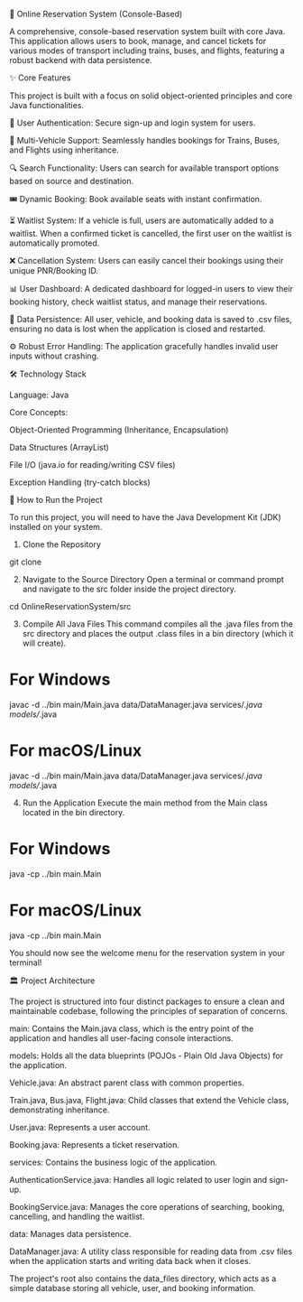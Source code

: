 🚂 Online Reservation System (Console-Based)

A comprehensive, console-based reservation system built with core Java. This application allows users to book, manage, and cancel tickets for various modes of transport including trains, buses, and flights, featuring a robust backend with data persistence.

✨ Core Features

This project is built with a focus on solid object-oriented principles and core Java functionalities.

👤 User Authentication: Secure sign-up and login system for users.

🚅 Multi-Vehicle Support: Seamlessly handles bookings for Trains, Buses, and Flights using inheritance.

🔍 Search Functionality: Users can search for available transport options based on source and destination.

🎟️ Dynamic Booking: Book available seats with instant confirmation.

⏳ Waitlist System: If a vehicle is full, users are automatically added to a waitlist. When a confirmed ticket is cancelled, the first user on the waitlist is automatically promoted.

❌ Cancellation System: Users can easily cancel their bookings using their unique PNR/Booking ID.

📊 User Dashboard: A dedicated dashboard for logged-in users to view their booking history, check waitlist status, and manage their reservations.

💾 Data Persistence: All user, vehicle, and booking data is saved to .csv files, ensuring no data is lost when the application is closed and restarted.

⚙️ Robust Error Handling: The application gracefully handles invalid user inputs without crashing.

🛠️ Technology Stack

Language: Java

Core Concepts:

Object-Oriented Programming (Inheritance, Encapsulation)

Data Structures (ArrayList)

File I/O (java.io for reading/writing CSV files)

Exception Handling (try-catch blocks)

🚀 How to Run the Project

To run this project, you will need to have the Java Development Kit (JDK) installed on your system.

1. Clone the Repository

git clone <your-repository-url>


2. Navigate to the Source Directory
Open a terminal or command prompt and navigate to the src folder inside the project directory.

cd OnlineReservationSystem/src


3. Compile All Java Files
This command compiles all the .java files from the src directory and places the output .class files in a bin directory (which it will create).

# For Windows
javac -d ../bin main/Main.java data/DataManager.java services/*.java models/*.java

# For macOS/Linux
javac -d ../bin main/Main.java data/DataManager.java services/*.java models/*.java


4. Run the Application
Execute the main method from the Main class located in the bin directory.

# For Windows
java -cp ../bin main.Main

# For macOS/Linux
java -cp ../bin main.Main


You should now see the welcome menu for the reservation system in your terminal!

🏛️ Project Architecture

The project is structured into four distinct packages to ensure a clean and maintainable codebase, following the principles of separation of concerns.

main: Contains the Main.java class, which is the entry point of the application and handles all user-facing console interactions.

models: Holds all the data blueprints (POJOs - Plain Old Java Objects) for the application.

Vehicle.java: An abstract parent class with common properties.

Train.java, Bus.java, Flight.java: Child classes that extend the Vehicle class, demonstrating inheritance.

User.java: Represents a user account.

Booking.java: Represents a ticket reservation.

services: Contains the business logic of the application.

AuthenticationService.java: Handles all logic related to user login and sign-up.

BookingService.java: Manages the core operations of searching, booking, cancelling, and handling the waitlist.

data: Manages data persistence.

DataManager.java: A utility class responsible for reading data from .csv files when the application starts and writing data back when it closes.

The project's root also contains the data_files directory, which acts as a simple database storing all vehicle, user, and booking information.